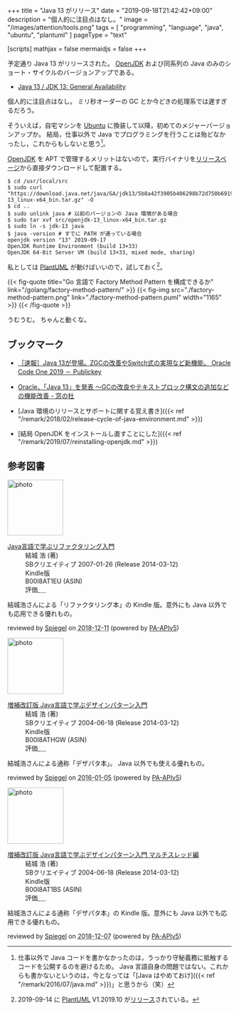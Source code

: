 +++
title = "Java 13 がリリース"
date =  "2019-09-18T21:42:42+09:00"
description = "個人的に注目点はなし。"
image = "/images/attention/tools.png"
tags  = [ "programming", "language", "java", "ubuntu", "plantuml" ]
pageType = "text"

[scripts]
  mathjax = false
  mermaidjs = false
+++

予定通り Java 13 がリリースされた。
[OpenJDK] および同系列の Java のみのショート・サイクルのバージョンアップである。

- [Java 13 / JDK 13: General Availability](https://mail.openjdk.java.net/pipermail/jdk-dev/2019-September/003335.html)

個人的に注目点はなし。
ミリ秒オーダーの GC とか今どきの処理系では遅すぎるだろう。

そういえば，自宅マシンを [Ubuntu] に換装して以降，初めてのメジャーバージョンアップか。
結局，仕事以外で Java でプログラミングを行うことは殆どなかったし，これからもしないと思う[^work1]。

[^work1]: 仕事以外で Java コードを書かなかったのは，うっかり守秘義務に抵触するコードを公開するのを避けるため。 Java 言語自身の問題ではない。これからも書かないというのは，今となっては「[Java はやめておけ]({{< ref "/remark/2016/07/java.md" >}})」と思うから（笑）

[OpenJDK] を APT で管理するメリットはないので，実行バイナリを[リリースページ](https://jdk.java.net/13/)から直接ダウンロードして配置する。

```text
$ cd /usr/local/src
$ sudo curl "https://download.java.net/java/GA/jdk13/5b8a42f3905b406298b72d750b6919f6/33/GPL/openjdk-13_linux-x64_bin.tar.gz" -O
$ cd ..
$ sudo unlink java # 以前のバージョンの Java 環境がある場合
$ sudo tar xvf src/openjdk-13_linux-x64_bin.tar.gz
$ sudo ln -s jdk-13 java
$ java -version # すでに PATH が通っている場合
openjdk version "13" 2019-09-17
OpenJDK Runtime Environment (build 13+33)
OpenJDK 64-Bit Server VM (build 13+33, mixed mode, sharing)
```

私としては [PlantUML] が動けばいいので，試しておく[^puml1]。

[^puml1]: 2019-09-14 に [PlantUML] V1.2019.10 が[リリース](http://plantuml.com/ja/changes)されている。

{{< fig-quote title="Go 言語で Factory Method Pattern を構成できるか" link="/golang/factory-method-pattern/" >}}
{{< fig-img src="./factory-method-pattern.png" link="./factory-method-pattern.puml" width="1165" >}}
{{< /fig-quote >}}

うむうむ。
ちゃんと動くな。

## ブックマーク

- [［速報］Java 13が登場。ZGCの改善やSwitch式の実現など新機能。 Oracle Code One 2019 － Publickey](https://www.publickey1.jp/blog/19/java_13zgcswitch_oracle_code_one_2019.html)
- [Oracle、「Java 13」を発表 ～GCの改良やテキストブロック構文の追加などの機能改善 - 窓の杜](https://forest.watch.impress.co.jp/docs/news/1207982.html)

- [Java 環境のリリースとサポートに関する覚え書き]({{< ref "/remark/2018/02/release-cycle-of-java-environment.md" >}})
- [結局 OpenJDK をインストールし直すことにした]({{< ref "/remark/2019/07/reinstalling-openjdk.md" >}})

[OpenJDK]: http://openjdk.java.net/
[Ubuntu]: https://www.ubuntu.com/ "The leading operating system for PCs, IoT devices, servers and the cloud | Ubuntu"
[PlantUML]: http://plantuml.com/ "Open-source tool that uses simple textual descriptions to draw UML diagrams."

## 参考図書

<div class="hreview">
  <div class="photo"><a class="item url" href="https://www.amazon.co.jp/dp/B00I8AT1EU?tag=baldandersinf-22&linkCode=ogi&th=1&psc=1"><img src="https://m.media-amazon.com/images/I/41GPVATQiZL._SL160_.jpg" width="125" alt="photo"></a></div>
  <dl class="fn">
    <dt><a href="https://www.amazon.co.jp/dp/B00I8AT1EU?tag=baldandersinf-22&linkCode=ogi&th=1&psc=1">Java言語で学ぶリファクタリング入門</a></dt>
    <dd>結城 浩 (著)</dd>
    <dd>SBクリエイティブ 2007-01-26 (Release 2014-03-12)</dd>
    <dd>Kindle版</dd>
    <dd>B00I8AT1EU (ASIN)</dd>
    <dd>評価<abbr class="rating fa-sm" title="5">&nbsp;<i class="fas fa-star"></i>&nbsp;<i class="fas fa-star"></i>&nbsp;<i class="fas fa-star"></i>&nbsp;<i class="fas fa-star"></i>&nbsp;<i class="fas fa-star"></i></abbr></dd>
  </dl>
  <p class="description">結城浩さんによる「リファクタリング本」の Kindle 版。意外にも Java 以外でも応用できる優れもの。</p>
  <p class="powered-by">reviewed by <a href='#maker' class='reviewer'>Spiegel</a> on <abbr class="dtreviewed" title="2018-12-11">2018-12-11</abbr> (powered by <a href="https://affiliate.amazon.co.jp/assoc_credentials/home">PA-APIv5</a>)</p>
</div>

<div class="hreview">
  <div class="photo"><a class="item url" href="https://www.amazon.co.jp/dp/B00I8ATHGW?tag=baldandersinf-22&linkCode=ogi&th=1&psc=1"><img src="https://m.media-amazon.com/images/I/41mh5r0NwLL._SL160_.jpg" width="126" alt="photo"></a></div>
  <dl class="fn">
    <dt><a href="https://www.amazon.co.jp/dp/B00I8ATHGW?tag=baldandersinf-22&linkCode=ogi&th=1&psc=1">増補改訂版 Java言語で学ぶデザインパターン入門</a></dt>
    <dd>結城 浩 (著)</dd>
    <dd>SBクリエイティブ 2004-06-18 (Release 2014-03-12)</dd>
    <dd>Kindle版</dd>
    <dd>B00I8ATHGW (ASIN)</dd>
    <dd>評価<abbr class="rating fa-sm" title="5">&nbsp;<i class="fas fa-star"></i>&nbsp;<i class="fas fa-star"></i>&nbsp;<i class="fas fa-star"></i>&nbsp;<i class="fas fa-star"></i>&nbsp;<i class="fas fa-star"></i></abbr></dd>
  </dl>
  <p class="description">結城浩さんによる通称「デザパタ本」。 Java 以外でも使える優れもの。</p>
  <p class="powered-by">reviewed by <a href='#maker' class='reviewer'>Spiegel</a> on <abbr class="dtreviewed" title="2016-01-05">2016-01-05</abbr> (powered by <a href="https://affiliate.amazon.co.jp/assoc_credentials/home">PA-APIv5</a>)</p>
</div>

<div class="hreview">
  <div class="photo"><a class="item url" href="https://www.amazon.co.jp/dp/B00I8AT1BS?tag=baldandersinf-22&linkCode=ogi&th=1&psc=1"><img src="https://m.media-amazon.com/images/I/41uoMp5etSL._SL160_.jpg" width="126" alt="photo"></a></div>
  <dl class="fn">
    <dt><a href="https://www.amazon.co.jp/dp/B00I8AT1BS?tag=baldandersinf-22&linkCode=ogi&th=1&psc=1">増補改訂版 Java言語で学ぶデザインパターン入門 マルチスレッド編</a></dt>
    <dd>結城 浩 (著)</dd>
    <dd>SBクリエイティブ 2004-06-18 (Release 2014-03-12)</dd>
    <dd>Kindle版</dd>
    <dd>B00I8AT1BS (ASIN)</dd>
    <dd>評価<abbr class="rating fa-sm" title="5">&nbsp;<i class="fas fa-star"></i>&nbsp;<i class="fas fa-star"></i>&nbsp;<i class="fas fa-star"></i>&nbsp;<i class="fas fa-star"></i>&nbsp;<i class="fas fa-star"></i></abbr></dd>
  </dl>
  <p class="description">結城浩さんによる通称「デザパタ本」の Kindle 版。意外にも Java 以外でも応用できる優れもの。</p>
  <p class="powered-by">reviewed by <a href='#maker' class='reviewer'>Spiegel</a> on <abbr class="dtreviewed" title="2018-12-07">2018-12-07</abbr> (powered by <a href="https://affiliate.amazon.co.jp/assoc_credentials/home">PA-APIv5</a>)</p>
</div>
